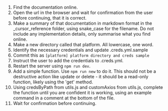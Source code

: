1. Find the documentation online.
1. Open the url in the browser and wait for confirmation from the user before continuing, that it is correct.
1. Make a summary of that documentation in markdown format in the _cursor_reference folder, using snake_case for the filename. Do not include any implementation details, only summarise what you find online.
1. Make a new directory called that platform. All lowercase, one word.
1. Identify the necessary credentials and update .creds.yml.sample
1. Commit this as `[platform] platform directory and creds sample`
1. Instruct the user to add the credentials to .creds.yml.
1. Restart the server using `npm run dev`.
1. Add a simple function. Use `npm run new` to do it. This should not be a destructive action like update or delete - it should be a read-only function, likely using the 'get' method.
1. Using credsByPath from utils.js and customAxios from utils.js, complete the function until you are confident it is working, using an example command in a comment at the bottom of the file.
1. Wait for confirmation before continuing.
